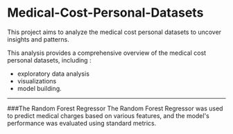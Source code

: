 # Medical-Cost-Personal-Datasets

This project aims to analyze the medical cost personal datasets to uncover insights and patterns.

This analysis provides a comprehensive overview of the medical cost personal datasets, including :
- exploratory data analysis
- visualizations
- model building.

-----
###The Random Forest Regressor 
The Random Forest Regressor was used to predict medical charges based on various features, and the model's performance was evaluated using standard metrics.

